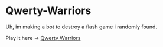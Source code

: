 # Qwerty-Warriors
Uh, im making a bot to destroy a flash game i randomly found.

Play it here -> [Qwerty Warriors](https://www.https://sites.google.com/view/theflashmethod/flashyflash/qwerty-warriors-2)
